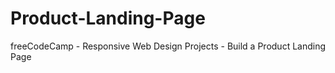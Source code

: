 # Product-Landing-Page
freeCodeCamp - Responsive Web Design Projects - Build a Product Landing Page
